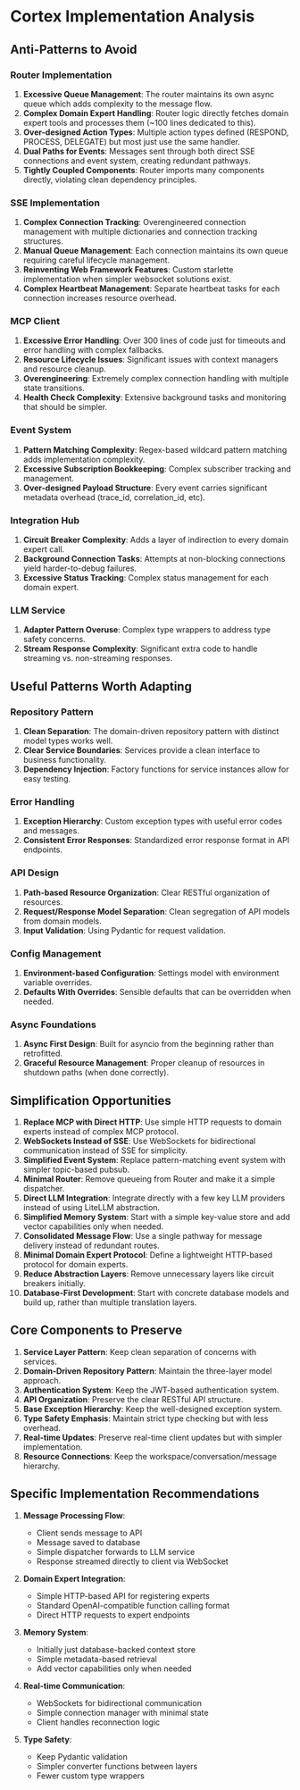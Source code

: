 # Cortex Implementation Analysis

## Anti-Patterns to Avoid

### Router Implementation
1. **Excessive Queue Management**: The router maintains its own async queue which adds complexity to the message flow.
2. **Complex Domain Expert Handling**: Router logic directly fetches domain expert tools and processes them (~100 lines dedicated to this).
3. **Over-designed Action Types**: Multiple action types defined (RESPOND, PROCESS, DELEGATE) but most just use the same handler.
4. **Dual Paths for Events**: Messages sent through both direct SSE connections and event system, creating redundant pathways.
5. **Tightly Coupled Components**: Router imports many components directly, violating clean dependency principles.

### SSE Implementation
1. **Complex Connection Tracking**: Overengineered connection management with multiple dictionaries and connection tracking structures.
2. **Manual Queue Management**: Each connection maintains its own queue requiring careful lifecycle management.
3. **Reinventing Web Framework Features**: Custom starlette implementation when simpler websocket solutions exist.
4. **Complex Heartbeat Management**: Separate heartbeat tasks for each connection increases resource overhead.

### MCP Client
1. **Excessive Error Handling**: Over 300 lines of code just for timeouts and error handling with complex fallbacks.
2. **Resource Lifecycle Issues**: Significant issues with context managers and resource cleanup.
3. **Overengineering**: Extremely complex connection handling with multiple state transitions.
4. **Health Check Complexity**: Extensive background tasks and monitoring that should be simpler.

### Event System
1. **Pattern Matching Complexity**: Regex-based wildcard pattern matching adds implementation complexity.
2. **Excessive Subscription Bookkeeping**: Complex subscriber tracking and management.
3. **Over-designed Payload Structure**: Every event carries significant metadata overhead (trace_id, correlation_id, etc).

### Integration Hub
1. **Circuit Breaker Complexity**: Adds a layer of indirection to every domain expert call.
2. **Background Connection Tasks**: Attempts at non-blocking connections yield harder-to-debug failures.
3. **Excessive Status Tracking**: Complex status management for each domain expert.

### LLM Service
1. **Adapter Pattern Overuse**: Complex type wrappers to address type safety concerns.
2. **Stream Response Complexity**: Significant extra code to handle streaming vs. non-streaming responses.

## Useful Patterns Worth Adapting

### Repository Pattern
1. **Clean Separation**: The domain-driven repository pattern with distinct model types works well.
2. **Clear Service Boundaries**: Services provide a clean interface to business functionality.
3. **Dependency Injection**: Factory functions for service instances allow for easy testing.

### Error Handling
1. **Exception Hierarchy**: Custom exception types with useful error codes and messages.
2. **Consistent Error Responses**: Standardized error response format in API endpoints.

### API Design
1. **Path-based Resource Organization**: Clear RESTful organization of resources.
2. **Request/Response Model Separation**: Clean segregation of API models from domain models.
3. **Input Validation**: Using Pydantic for request validation.

### Config Management
1. **Environment-based Configuration**: Settings model with environment variable overrides.
2. **Defaults With Overrides**: Sensible defaults that can be overridden when needed.

### Async Foundations
1. **Async First Design**: Built for asyncio from the beginning rather than retrofitted.
2. **Graceful Resource Management**: Proper cleanup of resources in shutdown paths (when done correctly).

## Simplification Opportunities

1. **Replace MCP with Direct HTTP**: Use simple HTTP requests to domain experts instead of complex MCP protocol.
2. **WebSockets Instead of SSE**: Use WebSockets for bidirectional communication instead of SSE for simplicity.
3. **Simplified Event System**: Replace pattern-matching event system with simpler topic-based pubsub.
4. **Minimal Router**: Remove queueing from Router and make it a simple dispatcher.
5. **Direct LLM Integration**: Integrate directly with a few key LLM providers instead of using LiteLLM abstraction.
6. **Simplified Memory System**: Start with a simple key-value store and add vector capabilities only when needed.
7. **Consolidated Message Flow**: Use a single pathway for message delivery instead of redundant routes.
8. **Minimal Domain Expert Protocol**: Define a lightweight HTTP-based protocol for domain experts.
9. **Reduce Abstraction Layers**: Remove unnecessary layers like circuit breakers initially.
10. **Database-First Development**: Start with concrete database models and build up, rather than multiple translation layers.

## Core Components to Preserve

1. **Service Layer Pattern**: Keep clean separation of concerns with services.
2. **Domain-Driven Repository Pattern**: Maintain the three-layer model approach.
3. **Authentication System**: Keep the JWT-based authentication system.
4. **API Organization**: Preserve the clear RESTful API structure.
5. **Base Exception Hierarchy**: Keep the well-designed exception system.
6. **Type Safety Emphasis**: Maintain strict type checking but with less overhead.
7. **Real-time Updates**: Preserve real-time client updates but with simpler implementation.
8. **Resource Connections**: Keep the workspace/conversation/message hierarchy.

## Specific Implementation Recommendations

1. **Message Processing Flow**:
   - Client sends message to API
   - Message saved to database
   - Simple dispatcher forwards to LLM service
   - Response streamed directly to client via WebSocket

2. **Domain Expert Integration**:
   - Simple HTTP-based API for registering experts
   - Standard OpenAI-compatible function calling format
   - Direct HTTP requests to expert endpoints

3. **Memory System**:
   - Initially just database-backed context store
   - Simple metadata-based retrieval
   - Add vector capabilities only when needed

4. **Real-time Communication**:
   - WebSockets for bidirectional communication
   - Simple connection manager with minimal state
   - Client handles reconnection logic

5. **Type Safety**:
   - Keep Pydantic validation
   - Simpler converter functions between layers
   - Fewer custom type wrappers